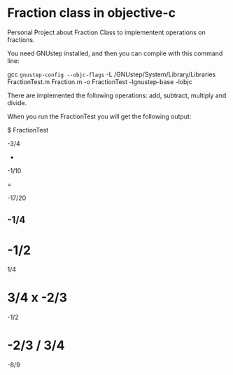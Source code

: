 Fraction class in objective-c
=============================

Personal Project about Fraction Class to implementent operations on fractions.

You need GNUstep installed, and then you can compile with this command line:

gcc `gnustep-config --objc-flags` -L /GNUstep/System/Library/Libraries FractionTest.m Fraction.m -o FractionTest -lgnustep-base -lobjc

There are implemented the following operations: add, subtract, multiply and divide.

When you run the FractionTest you will get the following output:

$ FractionTest

-3/4

 +

-1/10

=

-17/20


-1/4
 -
-1/2
 =
1/4


3/4
 x
-2/3
 =
-1/2


-2/3
 /
3/4
 =
-8/9

